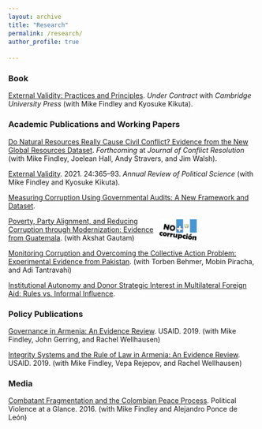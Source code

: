 ```yaml
---
layout: archive
title: "Research"
permalink: /research/
author_profile: true
  
---
```


<style>
td, th {
   border: none!important;
}
</style>

### Book

[External Validity: Practices and Principles](/research/external-validity-book). *Under Contract* with *Cambridge University Press* (with Mike Findley and Kyosuke Kikuta).

### Academic Publications and Working Papers

[Do Natural Resources Really Cause Civil Conflict? Evidence from the New Global Resources Dataset](/research/natural-resources-conflict). *Forthcoming* at *Journal of Conflict Resolution* (with Mike Findley, Joelean Hall, Andy Stravers, and Jim Walsh). 

[External Validity](/research/external-validity-arps). 2021. 24:365–93. *Annual Review of Political Science* (with Mike Findley and Kyosuke Kikuta).

[Measuring Corruption Using Governmental Audits: A New Framework and Dataset](/research/audit-measurement). 

<span style="display: inline-block; width:60%">[Poverty, Party Alignment, and Reducing Corruption through Modernization: Evidence from Guatemala](/research/poverty-alignment-corruption2). (with Akshat Gautam)</span> <span style="display: inline-block; width:15%">![](/images/nomas_guate.png)</span>

[Monitoring Corruption and Overcoming the Collective Action Problem: Experimental Evidence from Pakistan](/research/monitoring-corruption-collective-action-problem). (with Torben Behmer, Mobin Piracha, and Adi Tantravahi) 

[Institutional Autonomy and Donor Strategic Interest in Multilateral Foreign Aid: Rules vs. Informal Influence](/research/aid-strategic).

### Policy Publications 

[Governance in Armenia: An Evidence Review](https://pdf.usaid.gov/pdf_docs/PA00TNMG.pdf). USAID. 2019. (with Mike Findley, John Gerring, and Rachel Wellhausen)

[Integrity Systems and the Rule of Law in Armenia: An Evidence Review](https://pdf.usaid.gov/pdf_docs/PA00TNMJ.pdf). USAID. 2019. (with Mike Findley, Vepa Rejepov, and Rachel Wellhausen)

### Media

[Combatant Fragmentation and the Colombian Peace Process](https://politicalviolenceataglance.org/2016/05/09/spoiler-alert-combatant-fragmentation-and-the-colombian-peace-process/). Political Violence at a Glance. 2016. (with Mike Findley and Alejandro Ponce de León)
